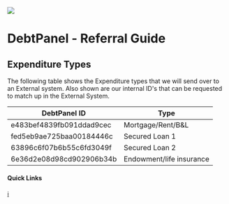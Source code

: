 ![](https://s3.eu-west-2.amazonaws.com/cdn.debtpanel.co.uk/images/green-white.jpg)

# DebtPanel - Referral Guide

## Expenditure Types

The following table shows the Expenditure types that we will send over to an External system. Also shown are our internal ID's that can be requested to match up in the External System.

DebtPanel ID | Type
--- | ---
e483bef4839fb091ddad9cec | Mortgage/Rent/B&L
fed5eb9ae725baa00184446c | Secured Loan 1
63896c6f07b6b55c6fd3049f | Secured Loan 2
6e36d2e08d98cd902906b34b | Endowment/life insurance

#### Quick Links

[:information_source:](../readme.md)
